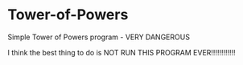 # Tower-of-Powers
Simple Tower of Powers program - VERY DANGEROUS


I think the best thing to do is NOT RUN THIS PROGRAM EVER!!!!!!!!!!!!
